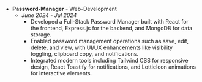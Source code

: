 - **Password-Manager** - Web-Development
  - *June 2024 - Jul 2024*
    - Developed a Full-Stack Password Manager built with React for the frontend, Express.js for the backend, and MongoDB for data storage.
    - Enabled password management operations such as save, edit, delete, and view, with UI/UX enhancements like visibility toggling, clipboard copy, and notifications.
    - Integrated modern tools including Tailwind CSS for responsive design, React Toastify for notifications, and LottieIcon animations for interactive elements.


